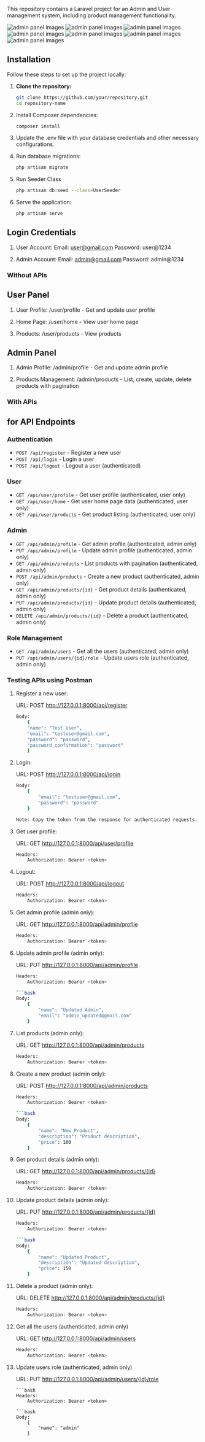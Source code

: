 
This repository contains a Laravel project for an Admin and User management system, including product management functionality.

![admin panel images](data/admin_panel.png)
![admin panel images](data/admin_panel-1.png)
![admin panel images](data/admin_panel-2.png)
![admin panel images](data/admin_panel-3.png)
![admin panel images](data/admin_panel-4.png)
![admin panel images](data/admin_panel-5.png)
![admin panel images](data/admin_panel-6.png)

## Installation

Follow these steps to set up the project locally:

1. **Clone the repository:**

   ```bash
   git clone https://github.com/your/repository.git
   cd repository-name

2. Install Composer dependencies:

    ```bash
    composer install

3. Update the .env file with your database credentials and other necessary configurations.

4. Run database migrations:

    ```bash
    php artisan migrate

5. Run Seeder Class
    ```bash
    php artisan db:seed --class=UserSeeder

6. Serve the application:

    ```bash
    php artisan serve

## Login Credentials

1.  User Account:
    Email: user@gmail.com
    Password: user@1234

2.  Admin Account:
    Email: admin@gmail.com
    Password: admin@1234


### Without APIs

## User Panel

1. User Profile: 
    /user/profile - Get and update user profile

2. Home Page:
    /user/home - View user home page

3. Products:
    /user/products - View products

## Admin Panel

1. Admin Profile:
    /admin/profile - Get and update admin profile

2. Products Management:
    /admin/products - List, create, update, delete products with pagination

###  With APIs

## for API Endpoints

### Authentication

- `POST /api/register` - Register a new user
- `POST /api/login` - Login a user
- `POST /api/logout` - Logout a user (authenticated)

### User

- `GET /api/user/profile` - Get user profile (authenticated, user only)
- `GET /api/user/home` - Get user home page data (authenticated, user only)
- `GET /api/user/products` - Get product listing (authenticated, user only)

### Admin

- `GET /api/admin/profile` - Get admin profile (authenticated, admin only)
- `PUT /api/admin/profile` - Update admin profile (authenticated, admin only)
- `GET /api/admin/products` - List products with pagination (authenticated, admin only)
- `POST /api/admin/products` - Create a new product (authenticated, admin only)
- `GET /api/admin/products/{id}` - Get product details (authenticated, admin only)
- `PUT /api/admin/products/{id}` - Update product details (authenticated, admin only)
- `DELETE /api/admin/products/{id}` - Delete a product (authenticated, admin only)

### Role Management 

- `GET /api/admin/users` - Get all the users (authenticated, admin only)
- `PUT /api/admin/users/{id}/role` - Update users role (authenticated, admin only)

### Testing APIs using Postman

1. Register a new user:

    URL: POST http://127.0.0.1:8000/api/register
    
    ```bash
    Body: 
        {
        "name": "Test User",
        "email": "testuser@gmail.com",
        "password": "password",
        "password_confirmation": "password"
        }

2. Login:

    URL: POST http://127.0.0.1:8000/api/login

    ```bash
    Body:
        {
            "email": "testuser@gmail.com",
            "password": "password"
        }

   Note: Copy the token from the response for authenticated requests.

3. Get user profile:

    URL: GET http://127.0.0.1:8000/api/user/profile

    ```bash
    Headers:
        Authorization: Bearer <token>


4. Logout:

    URL: POST http://127.0.0.1:8000/api/logout

    ```bash
    Headers:
        Authorization: Bearer <token>


5. Get admin profile (admin only):

    URL: GET http://127.0.0.1:8000/api/admin/profile

    ```bash
    Headers:
        Authorization: Bearer <token>

6. Update admin profile (admin only):

    URL: PUT http://127.0.0.1:8000/api/admin/profile

    ```bash
    Headers:
        Authorization: Bearer <token>

    ```bash
    Body:
        {
            "name": "Updated Admin",
            "email": "admin_updated@gmail.com"
        }

7. List products (admin only):

    URL: GET http://127.0.0.1:8000/api/admin/products

    ```bash
    Headers:
        Authorization: Bearer <token>

8. Create a new product (admin only):

    URL: POST http://127.0.0.1:8000/api/admin/products

    ```bash
    Headers:
        Authorization: Bearer <token>

    ```bash
    Body:
        {
            "name": "New Product",
            "description": "Product description",
            "price": 100
        }

9. Get product details (admin only):

    URL: GET http://127.0.0.1:8000/api/admin/products/{id}

    ```bash
    Headers:
        Authorization: Bearer <token>

10. Update product details (admin only):

    URL: PUT http://127.0.0.1:8000/api/admin/products/{id}

    ```bash
    Headers:
        Authorization: Bearer <token>

    ```bash
    Body:
        {
            "name": "Updated Product",
            "description": "Updated description",
            "price": 150
        }

11. Delete a product (admin only):

    URL: DELETE http://127.0.0.1:8000/api/admin/products/{id}

    ```bash
    Headers:
        Authorization: Bearer <token>

12. Get all the users (authenticated, admin only)

    URL: GET http://127.0.0.1:8000/api/admin/users

    ```bash
    Headers:
        Authorization: Bearer <token>

13. Update users role (authenticated, admin only)

    URL: PUT http://127.0.0.1:8000/api/admin/users/{id}/role

        ```bash
        Headers:
            Authorization: Bearer <token>

        ```bash
        Body:
            {
                "name": "admin"
            }